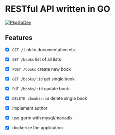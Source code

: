 # RESTful API written in GO
[![PkgGoDev](https://pkg.go.dev/badge/github.com/gabrielix29/go-rest-api)](https://pkg.go.dev/github.com/gabrielix29/go-rest-api)

## Features

* [x] `GET /` link to documentation etc.
* [x] `GET /books` list of all lists 
* [x] `POST /books` create new book
* [x] `GET /books/:id` get single book
* [x] `PUT /books/:id` update book
* [x] `DELETE /books/:id` delete single book

* [x] implement author

* [x] use gorm with mysql/mariadb

* [x] dockerize the application
